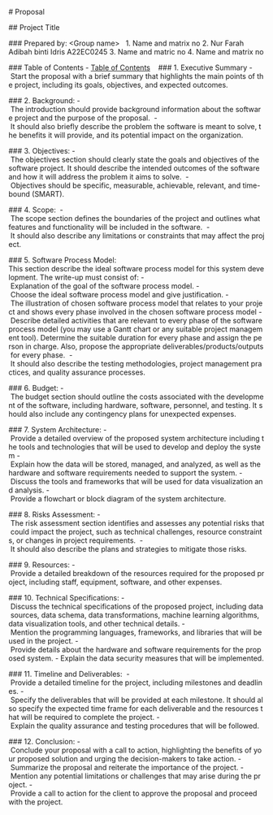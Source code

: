  # Proposal 
  
 ## Project Title 
  
  
 ### Prepared by: <Group name> 
   1. Name and matrix no 
   2. Nur Farah Adibah binti Idris A22EC0245
   3. Name and matric no
   4. Name and matrix no 
  
 ### Table of Contents 
 - [Table of Contents](#table-of-contents) 
    
 ### 1. Executive Summary 
 - Start the proposal with a brief summary that highlights the main points of the project, including its goals, objectives, and expected outcomes. 
  
 ### 2. Background: 
 - The introduction should provide background information about the software project and the purpose of the proposal.  
 - It should also briefly describe the problem the software is meant to solve, the benefits it will provide, and its potential impact on the organization. 
  
 ### 3. Objectives: 
 - The objectives section should clearly state the goals and objectives of the software project. It should describe the intended outcomes of the software and how it will address the problem it aims to solve.  
 - Objectives should be specific, measurable, achievable, relevant, and time-bound (SMART). 
  
 ### 4. Scope:  
 - The scope section defines the boundaries of the project and outlines what features and functionality will be included in the software.  
 - It should also describe any limitations or constraints that may affect the project. 
  
 ### 5. Software Process Model: 
 This section describe the ideal software process model for this system development. The write-up must consist of: 
 - Explanation of the goal of the software process model. 
 - Choose the ideal software process model and give justification. 
 - The illustration of chosen software process model that relates to your project and shows every phase involved in the chosen software process model 
 - Describe detailed activities that are relevant to every phase of the software process model (you may use a Gantt chart or any suitable project management tool). Determine the suitable duration for every phase and assign the person in charge. Also, propose the appropriate deliverables/products/outputs for every phase.  
 - It should also describe the testing methodologies, project management practices, and quality assurance processes. 
  
 ### 6. Budget: 
 - The budget section should outline the costs associated with the development of the software, including hardware, software, personnel, and testing. It should also include any contingency plans for unexpected expenses. 
  
 ### 7. System Architecture: 
 - Provide a detailed overview of the proposed system architecture including the tools and technologies that will be used to develop and deploy the system 
 - Explain how the data will be stored, managed, and analyzed, as well as the hardware and software requirements needed to support the system. 
 - Discuss the tools and frameworks that will be used for data visualization and analysis. 
 - Provide a flowchart or block diagram of the system architecture. 
  
 ### 8. Risks Assessment: 
 - The risk assessment section identifies and assesses any potential risks that could impact the project, such as technical challenges, resource constraints, or changes in project requirements.  
 - It should also describe the plans and strategies to mitigate those risks. 
  
 ### 9. Resources: 
 - Provide a detailed breakdown of the resources required for the proposed project, including staff, equipment, software, and other expenses. 
  
 ### 10. Technical Specifications: 
 - Discuss the technical specifications of the proposed project, including data sources, data schema, data transformations, machine learning algorithms, data visualization tools, and other technical details. 
 - Mention the programming languages, frameworks, and libraries that will be used in the project. 
 - Provide details about the hardware and software requirements for the proposed system. 
 - Explain the data security measures that will be implemented. 
  
 ### 11. Timeline and Deliverables:  
 - Provide a detailed timeline for the project, including milestones and deadlines. 
 - Specify the deliverables that will be provided at each milestone. It should also specify the expected time frame for each deliverable and the resources that will be required to complete the project. 
 - Explain the quality assurance and testing procedures that will be followed. 
  
 ### 12. Conclusion: 
 - Conclude your proposal with a call to action, highlighting the benefits of your proposed solution and urging the decision-makers to take action. 
 - Summarize the proposal and reiterate the importance of the project. 
 - Mention any potential limitations or challenges that may arise during the project. 
 - Provide a call to action for the client to approve the proposal and proceed with the project. 
  
 
  
 
  
 
